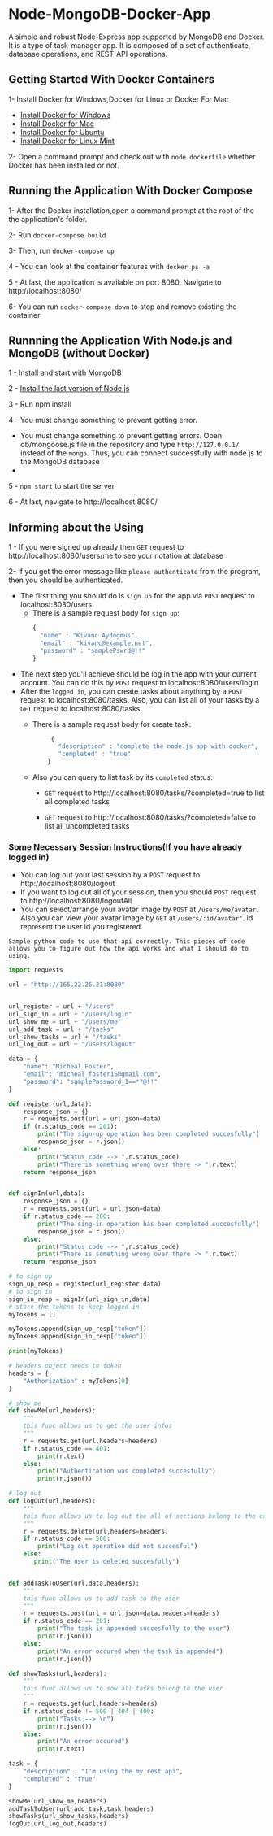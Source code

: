 # Node-MongoDB-Docker-App

A simple and robust Node-Express app supported by MongoDB and Docker. It is a type of task-manager app. It is composed of a set of authenticate, database operations, and REST-API operations.



## Getting Started With Docker Containers

1- Install Docker for Windows,Docker for Linux or Docker For Mac
  - <a href="https://docs.docker.com/docker-for-windows/install/" target="_blank">Install Docker for Windows</a>
  - <a href="https://docs.docker.com/docker-for-mac/install/" target="_blank">Install Docker for Mac</a>
  - <a href="https://docs.docker.com/engine/install/ubuntu/" target="_blank">Install Docker for Ubuntu</a>
  - <a href="https://gist.github.com/sethbergman/9ef9d14aef86ba7705791785ed377f69" target="_blank">Install Docker for Linux Mint</a>


2- Open a command prompt and check out with `node.dockerfile` whether Docker has been installed or not.



 ## Running the Application With Docker Compose
 
 1- After the Docker installation,open a command prompt at the root of the the application's folder.
 
 2- Run `docker-compose build`
 
 3- Then, run `docker-compose up`
 
 4 - You can look at the container features with `docker ps -a`
 
 5 - At last, the application is available on port 8080. Navigate to http://localhost:8080/
 
 6- You can run `docker-compose down` to stop and remove existing the container
 
 

## Runnning the Application With Node.js and MongoDB (without Docker)

1 - <a href="https://docs.mongodb.com/manual/installation/">Install and start with MongoDB</a>

2 - <a href="https://nodejs.org/en/download/">Install the last version of Node.js</a>

3 - Run npm install

4 - You must change something to prevent getting error. 

  - You must change something to prevent getting errors. Open db/mongoose.js file in the repository and type `http://127.0.0.1/` instead of the `mongo`. Thus, you can connect successfully with node.js to the MongoDB database
  - 
5 - `npm start` to start the server

6 - At last, navigate to http://localhost:8080/

## Informing about the Using

1 - If you were signed up already then `GET` request to http://localhost:8080/users/me to see your notation at database

2- If you get the error message like `please authenticate` from the program, then you should be authenticated.
  - The first thing you should do is `sign up` for the app via `POST` request to localhost:8080/users
      - There is a sample request body for `sign up`:
          ```JavaScript
          {
            "name" : "Kivanc Aydogmus",
            "email" : "kivanc@example.net",
            "password" : "samplePswrd@!!"
          }
          ```
  - The next step you'll achieve should be log in the app with your current account. You can do this by `POST` request to localhost:8080/users/login
  - After the `logged in`, you can create tasks about anything by a `POST` request to localhost:8080/tasks. Also, you can list all of your tasks by a `GET` request to localhost:8080/tasks.
    - There is a sample request body for create task:
        ```JavaScript
             {
               "description" : "complete the node.js app with docker",
               "completed" : "true"
            }
        ```

    - Also you can query to list task by its `completed` status:
      - `GET` request to http://localhost:8080/tasks/?completed=true to list all completed tasks
      
      - `GET` request to http://localhost:8080/tasks/?completed=false to list all uncompleted tasks

### Some Necessary Session Instructions(If you have already logged in)

 - You can log out your last session by a `POST` request to http://localhost:8080/logout
 - If you want to log out all of your session, then you should `POST` request to http://localhost:8080/logoutAll
 - You can select/arrange your avatar image by `POST` at `/users/me/avatar`. Also you can view your avatar image by `GET` at `/users/:id/avatar"`. id represent the user id you registered.


`Sample python code to use that api correctly. This pieces of code allows you to figure out how the api works and what I should do to using.`


```Python
import requests

url = "http://165.22.26.21:8080"


url_register = url + "/users"
url_sign_in = url + "/users/login"
url_show_me = url + "/users/me"
url_add_task = url + "/tasks"
url_show_tasks = url + "/tasks"
url_log_out = url + "/users/logout"

data = {
    "name": "Micheal Foster",
    "email": "micheal_foster15@gmail.com",
    "password": "samplePassword_1==*?@!!"
}

def register(url,data):
    response_json = {}
    r = requests.post(url = url,json=data)
    if (r.status_code == 201):
        print("The sign-up operation has been completed succesfully")
        response_json = r.json()
    else:
        print("Status code --> ",r.status_code)
        print("There is something wrong over there -> ",r.text)
    return response_json


def signIn(url,data):
    response_json = {}
    r = requests.post(url = url,json=data)
    if r.status_code == 200:
        print("The sing-in operation has been completed succesfully")
        response_json = r.json()
    else:
        print("Status code --> ",r.status_code)
        print("There is something wrong over there -> ",r.text)
    return response_json

# to sign up
sign_up_resp = register(url_register,data)
# to sign in
sign_in_resp = signIn(url_sign_in,data)
# store the tokens to keep logged in
myTokens = []

myTokens.append(sign_up_resp["token"])
myTokens.append(sign_in_resp["token"])

print(myTokens)

# headers object needs to token
headers = {
    "Authorization" : myTokens[0]
}

# show me
def showMe(url,headers):
    """
    this func allows us to get the user infos
    """
    r = requests.get(url,headers=headers)
    if r.status_code == 401:
        print(r.text)
    else:
        print("Authentication was completed succesfully")
        print(r.json())

# log out
def logOut(url,headers):
    """
    this func allows us to log out the all of sections belong to the user
    """
    r = requests.delete(url,headers=headers)
    if r.status_code == 500:
        print("Log out operation did not succesful")        
    else:
       print("The user is deleted succesfully")


def addTaskToUser(url,data,headers):
    """
    this func allows us to add task to the user
    """
    r = requests.post(url = url,json=data,headers=headers)
    if r.status_code == 201:
        print("The task is appended succesfully to the user")
        print(r.json())
    else:
        print("An error occured when the task is appended")
        print(r.json())

def showTasks(url,headers):
    """
    this func allows us to sow all tasks belong to the user
    """
    r = requests.get(url,headers=headers)
    if r.status_code != 500 | 404 | 400:
        print("Tasks --> \n")
        print(r.json())
    else:
        print("An error occured")
        print(r.text)

task = {
    "description" : "I'm using the my rest api",
    "completed" : "true"
}

showMe(url_show_me,headers)
addTaskToUser(url_add_task,task,headers)
showTasks(url_show_tasks,headers)
logOut(url_log_out,headers)
```

